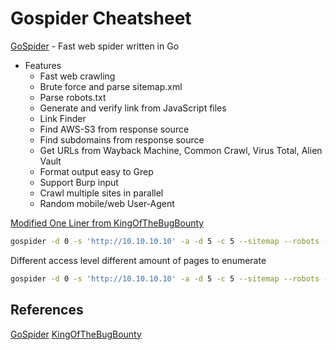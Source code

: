 # Gospider Cheatsheet

[GoSpider](https://github.com/jaeles-project/gospider) - Fast web spider written in Go

- Features
	- Fast web crawling
	- Brute force and parse sitemap.xml
	- Parse robots.txt
	- Generate and verify link from JavaScript files
	- Link Finder
	- Find AWS-S3 from response source
	- Find subdomains from response source
	- Get URLs from Wayback Machine, Common Crawl, Virus Total, Alien Vault
	- Format output easy to Grep
	- Support Burp input
	- Crawl multiple sites in parallel
	- Random mobile/web User-Agent

[Modified One Liner from KingOfTheBugBounty](https://github.com/KingOfBugbounty/KingOfBugBountyTips)
```bash
gospider -d 0 -s 'http://10.10.10.10' -a -d 5 -c 5 --sitemap --robots --blacklist jpg,jpeg,gif,css,tif,tiff,png,ttf,woff,woff2,ico,pdf,svg,txt  -o gospider
```

Different access level different amount of pages to enumerate
```bash
gospider -d 0 -s 'http://10.10.10.10' -a -d 5 -c 5 --sitemap --robots --blacklist jpg,jpeg,gif,css,tif,tiff,png,ttf,woff,woff2,ico,pdf,svg,txt -H 'Cookie=yourcookiegoeshereas'  -o gospider-with-auth
```

## References

[GoSpider](https://github.com/jaeles-project/gospider) 
[KingOfTheBugBounty](https://github.com/KingOfBugbounty/KingOfBugBountyTips)